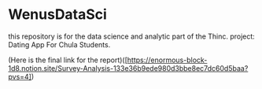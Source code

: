# WenusDataSci
this repository is for the data science and analytic part of the Thinc. project: Dating App For Chula Students.

(Here is the final link for the report)([https://enormous-block-1d8.notion.site/Survey-Analysis-133e36b9ede980d3bbe8ec7dc60d5baa?pvs=4])
